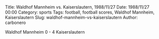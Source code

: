 Title: Waldhof Mannheim vs. Kaiserslautern, 1988/11/27
Date: 1988/11/27 00:00
Category: sports
Tags: football, football scores, Waldhof Mannheim, Kaiserslautern
Slug: waldhof-mannheim-vs-kaiserslautern
Author: carbonero


Waldhof Mannheim 0 - 4 Kaiserslautern
